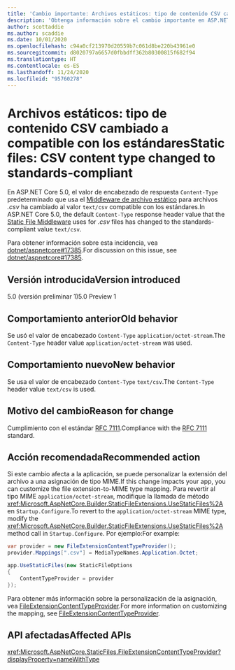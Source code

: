 ```yaml
---
title: 'Cambio importante: Archivos estáticos: tipo de contenido CSV cambiado a compatible con los estándares'
description: 'Obtenga información sobre el cambio importante en ASP.NET Core 5.0 titulado Archivos estáticos: tipo de contenido CSV cambiado a compatible con los estándares'
author: scottaddie
ms.author: scaddie
ms.date: 10/01/2020
ms.openlocfilehash: c94a0cf213970d20559b7c061d8be220b43961e0
ms.sourcegitcommit: d8020797a6657d0fbbdff362b80300815f682f94
ms.translationtype: HT
ms.contentlocale: es-ES
ms.lasthandoff: 11/24/2020
ms.locfileid: "95760278"
---
```

# <a name="static-files-csv-content-type-changed-to-standards-compliant"></a><span data-ttu-id="00f0d-103">Archivos estáticos: tipo de contenido CSV cambiado a compatible con los estándares</span><span class="sxs-lookup"><span data-stu-id="00f0d-103">Static files: CSV content type changed to standards-compliant</span></span>

<span data-ttu-id="00f0d-104">En ASP.NET Core 5.0, el valor de encabezado de respuesta `Content-Type` predeterminado que usa el [Middleware de archivo estático](/aspnet/core/fundamentals/static-files) para archivos *.csv* ha cambiado al valor `text/csv` compatible con los estándares.</span><span class="sxs-lookup"><span data-stu-id="00f0d-104">In ASP.NET Core 5.0, the default `Content-Type` response header value that the [Static File Middleware](/aspnet/core/fundamentals/static-files) uses for *.csv* files has changed to the standards-compliant value `text/csv`.</span></span>

<span data-ttu-id="00f0d-105">Para obtener información sobre esta incidencia, vea [dotnet/aspnetcore#17385](https://github.com/dotnet/AspNetCore/issues/17385).</span><span class="sxs-lookup"><span data-stu-id="00f0d-105">For discussion on this issue, see [dotnet/aspnetcore#17385](https://github.com/dotnet/AspNetCore/issues/17385).</span></span>

## <a name="version-introduced"></a><span data-ttu-id="00f0d-106">Versión introducida</span><span class="sxs-lookup"><span data-stu-id="00f0d-106">Version introduced</span></span>

<span data-ttu-id="00f0d-107">5.0 (versión preliminar 1)</span><span class="sxs-lookup"><span data-stu-id="00f0d-107">5.0 Preview 1</span></span>

## <a name="old-behavior"></a><span data-ttu-id="00f0d-108">Comportamiento anterior</span><span class="sxs-lookup"><span data-stu-id="00f0d-108">Old behavior</span></span>

<span data-ttu-id="00f0d-109">Se usó el valor de encabezado `Content-Type` `application/octet-stream`.</span><span class="sxs-lookup"><span data-stu-id="00f0d-109">The `Content-Type` header value `application/octet-stream` was used.</span></span>

## <a name="new-behavior"></a><span data-ttu-id="00f0d-110">Comportamiento nuevo</span><span class="sxs-lookup"><span data-stu-id="00f0d-110">New behavior</span></span>

<span data-ttu-id="00f0d-111">Se usa el valor de encabezado `Content-Type` `text/csv`.</span><span class="sxs-lookup"><span data-stu-id="00f0d-111">The `Content-Type` header value `text/csv` is used.</span></span>

## <a name="reason-for-change"></a><span data-ttu-id="00f0d-112">Motivo del cambio</span><span class="sxs-lookup"><span data-stu-id="00f0d-112">Reason for change</span></span>

<span data-ttu-id="00f0d-113">Cumplimiento con el estándar [RFC 7111](https://tools.ietf.org/html/rfc7111#section-5.1).</span><span class="sxs-lookup"><span data-stu-id="00f0d-113">Compliance with the [RFC 7111](https://tools.ietf.org/html/rfc7111#section-5.1) standard.</span></span>

## <a name="recommended-action"></a><span data-ttu-id="00f0d-114">Acción recomendada</span><span class="sxs-lookup"><span data-stu-id="00f0d-114">Recommended action</span></span>

<span data-ttu-id="00f0d-115">Si este cambio afecta a la aplicación, se puede personalizar la extensión del archivo a una asignación de tipo MIME.</span><span class="sxs-lookup"><span data-stu-id="00f0d-115">If this change impacts your app, you can customize the file extension-to-MIME type mapping.</span></span> <span data-ttu-id="00f0d-116">Para revertir al tipo MIME `application/octet-stream`, modifique la llamada de método <xref:Microsoft.AspNetCore.Builder.StaticFileExtensions.UseStaticFiles%2A> en `Startup.Configure`.</span><span class="sxs-lookup"><span data-stu-id="00f0d-116">To revert to the `application/octet-stream` MIME type, modify the <xref:Microsoft.AspNetCore.Builder.StaticFileExtensions.UseStaticFiles%2A> method call in `Startup.Configure`.</span></span> <span data-ttu-id="00f0d-117">Por ejemplo:</span><span class="sxs-lookup"><span data-stu-id="00f0d-117">For example:</span></span>

```csharp
var provider = new FileExtensionContentTypeProvider();
provider.Mappings[".csv"] = MediaTypeNames.Application.Octet;

app.UseStaticFiles(new StaticFileOptions
{
    ContentTypeProvider = provider
});
```

<span data-ttu-id="00f0d-118">Para obtener más información sobre la personalización de la asignación, vea [FileExtensionContentTypeProvider](/aspnet/core/fundamentals/static-files#fileextensioncontenttypeprovider).</span><span class="sxs-lookup"><span data-stu-id="00f0d-118">For more information on customizing the mapping, see [FileExtensionContentTypeProvider](/aspnet/core/fundamentals/static-files#fileextensioncontenttypeprovider).</span></span>

## <a name="affected-apis"></a><span data-ttu-id="00f0d-119">API afectadas</span><span class="sxs-lookup"><span data-stu-id="00f0d-119">Affected APIs</span></span>

<xref:Microsoft.AspNetCore.StaticFiles.FileExtensionContentTypeProvider?displayProperty=nameWithType>

<!--

### Category

ASP.NET Core

### Affected APIs

`T:Microsoft.AspNetCore.StaticFiles.FileExtensionContentTypeProvider`

-->
